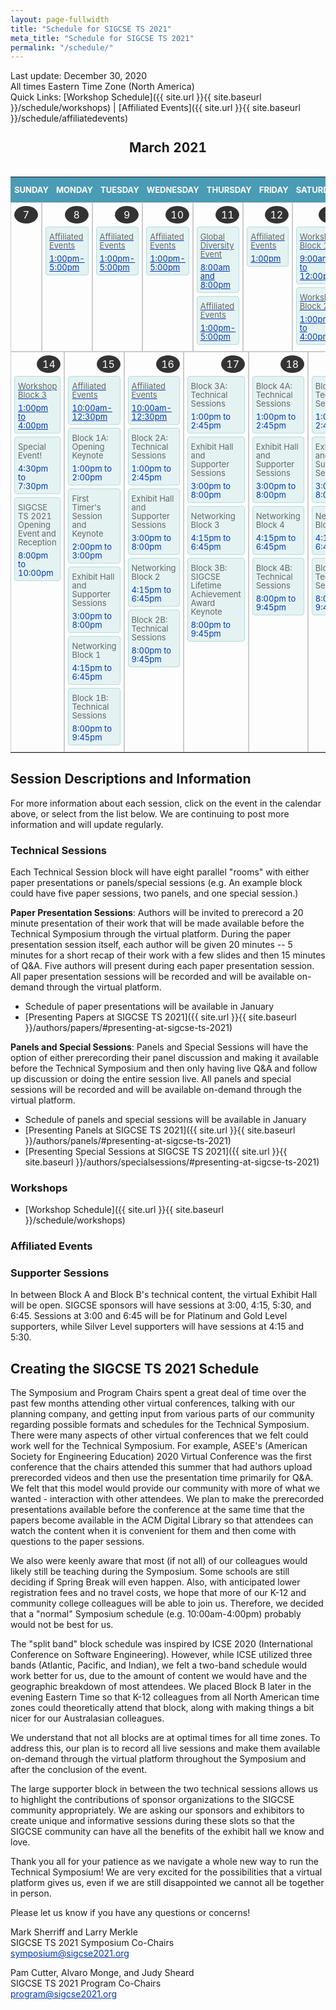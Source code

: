 ```yaml
---
layout: page-fullwidth
title: "Schedule for SIGCSE TS 2021"
meta_title: "Schedule for SIGCSE TS 2021"
permalink: "/schedule/"
---
```

<style>

/* declare a 7 column grid on the table */
#calendar {
	width: 100%;
  display: grid;
  grid-template-columns: repeat(7, 1fr);
}

#calendar tr, #calendar tbody {
  grid-column: 1 / -1;
  display: grid;
  grid-template-columns: repeat(7, 1fr);
 width: 100%;
}

caption {
	text-align: center;
  grid-column: 1 / -1;
  font-size: 130%;
  font-weight: bold;
  padding: 10px 0;
}

/* #calendar a {
	color: #8e352e;
	text-decoration: none;
} */

#calendar td, #calendar th {
	padding: 5px;
	box-sizing:border-box;
	border: 1px solid #ccc;
}

#calendar .weekdays {
	background: #4a9bb4;  
}


#calendar .weekdays th {
	text-align: center;
	text-transform: uppercase;
	line-height: 20px;
	border: none !important;
	padding: 10px 6px;
	color: #fff;
	font-size: 13px;
}

#calendar td {
	min-height: 180px;
  display: flex;
  flex-direction: column;
}

#calendar .days li:hover {
	background: #d3d3d3;
}

#calendar .date {
	text-align: center;
	margin-bottom: 5px;
	padding: 4px;
	background: #333;
	color: #fff;
	width: 30px;
	border-radius: 50%;
  flex: 0 0 auto;
  align-self: flex-end;
}

#calendar .event {
  flex: 0 0 auto;
	font-size: 13px;
	border-radius: 4px;
	padding: 5px;
	margin-bottom: 5px;
	line-height: 14px;
	background: #e4f2f2;
	border: 1px solid #b5dbdc;
	color: #003aaf;
	text-decoration: none;
}

a {
  color: #003aaf;
}

#calendar .event:hover {
  background: #a1e1f5;
}

#calendar .event-desc {
	color: #666;
	margin: 3px 0 7px 0;
	text-decoration: none;	
}

#calendar .other-month {
	background: #f5f5f5;
	color: #666;
}

/* ============================
				Mobile Responsiveness
   ============================*/


@media(max-width: 768px) {

	#calendar .weekdays, #calendar .other-month {
		display: none;
	}

	#calendar li {
		height: auto !important;
		border: 1px solid #ededed;
		width: 100%;
		padding: 10px;
		margin-bottom: -1px;
	}
  
  #calendar, #calendar tr, #calendar tbody {
    grid-template-columns: 1fr;
  }
  
  #calendar  tr {
    grid-column: 1 / 2;
  }

	#calendar .date {
		align-self: flex-start;
	}
}
</style>
Last update: December 30, 2020    
All times Eastern Time Zone (North America)    
Quick Links: [Workshop Schedule]({{ site.url }}{{ site.baseurl }}/schedule/workshops) | [Affiliated Events]({{ site.url }}{{ site.baseurl }}/schedule/affiliatedevents) 

<table id="calendar">
  <caption>March 2021</caption>
  <tr class="weekdays">
    <th scope="col">Sunday</th>
    <th scope="col">Monday</th>
    <th scope="col">Tuesday</th>
    <th scope="col">Wednesday</th>
    <th scope="col">Thursday</th>
    <th scope="col">Friday</th>
    <th scope="col">Saturday</th>
  </tr>
  

  <tr>
    <td class="day">
      <div class="date">7</div>
    </td>
    <td class="day">
      <div class="date">8</div>
      <div class="event">
      <a href="{{ site.url }}{{ site.baseurl }}/schedule/affiliatedevents/#event-1">
        <div class="event-desc">
          Affiliated Events
        </div>
        <div class="event-time">
          1:00pm-5:00pm
        </div>
      </a>
      </div>
    </td>
    <td class="day">
      <div class="date">9</div>
      <div class="event">
      <a href="{{ site.url }}{{ site.baseurl }}/schedule/affiliatedevents/#event-1">
        <div class="event-desc">
          Affiliated Events
        </div>
        <div class="event-time">
          1:00pm-5:00pm
        </div>
      </a>
      </div>
    </td>
    <td class="day">
      <div class="date">10</div>
      <div class="event">
      <a href="{{ site.url }}{{ site.baseurl }}/schedule/affiliatedevents/#event-2">
        <div class="event-desc">
          Affiliated Events
        </div>
        <div class="event-time">
          1:00pm-5:00pm
        </div>
      </a>
      </div>
    </td>
    <td class="day">
      <div class="date">11</div>
      <div class="event">
      <a href="{{ site.url }}{{ site.baseurl }}/#">
        <div class="event-desc">
          Global Diversity Event
        </div>
        <div class="event-time">
          8:00am and 8:00pm
        </div>
      </a>
      </div>
      <div class="event">
      <a href="{{ site.url }}{{ site.baseurl }}/schedule/affiliatedevents/#event-3">
        <div class="event-desc">
          Affiliated Events
        </div>
        <div class="event-time">
          1:00pm-5:00pm
        </div>
      </a>
      </div>
    </td>
    <td class="day">
      <div class="date">12</div>
      <div class="event">
      <a href="{{ site.url }}{{ site.baseurl }}/schedule/affiliatedevents/#event-4">
        <div class="event-desc">
          Affiliated Events
        </div>
        <div class="event-time">
          1:00pm
        </div>
      </a>
      </div>
    </td>
    <td class="day">
      <div class="date">13</div>
      <div class="event">
      <a href="{{ site.url }}{{ site.baseurl }}/schedule/workshops/#block-1">
        <div class="event-desc">
          Workshop Block 1
        </div>
        <div class="event-time">
          9:00am to 12:00pm
        </div>
      </a>
      </div>
      <div class="event">
      <a href="{{ site.url }}{{ site.baseurl }}/schedule/workshops/#block-2">
        <div class="event-desc">
          Workshop Block 2
        </div>
        <div class="event-time">
          1:00pm to 4:00pm
        </div>
      </a>
      </div>
    </td>
  </tr>
  <tr>
    <td class="day">
      <div class="date">14</div>
      <div class="event">
      <a href="{{ site.url }}{{ site.baseurl }}/schedule/workshops/#block-3">
        <div class="event-desc">
          Workshop Block 3
        </div>
        <div class="event-time">
          1:00pm to 4:00pm
        </div>
      </a>
      </div>
      <div class="event">
        <div class="event-desc">
          Special Event!
        </div>
        <div class="event-time">
          4:30pm to 7:30pm
        </div>
      </div>
      <div class="event">
        <div class="event-desc">
          SIGCSE TS 2021 Opening Event and Reception
        </div>
        <div class="event-time">
          8:00pm to 10:00pm
        </div>
      </div>
    </td>
    <td class="day">
      <div class="date">15</div>
      <div class="event">
      <a href="{{ site.url }}{{ site.baseurl }}/schedule/affiliatedevents/#event-5">
        <div class="event-desc">
          Affiliated Events
        </div>
        <div class="event-time">
          10:00am-12:30pm
        </div>
      </a>
      </div>
      <div class="event">
        <div class="event-desc">
          Block 1A: Opening Keynote
        </div>
        <div class="event-time">
          1:00pm to 2:00pm
        </div>
      </div>
      <div class="event">
        <div class="event-desc">
          First Timer's Session and Keynote
        </div>
        <div class="event-time">
          2:00pm to 3:00pm
        </div>
      </div>
      <div class="event">
        <div class="event-desc">
          Exhibit Hall and Supporter Sessions
        </div>
        <div class="event-time">
          3:00pm to 8:00pm
        </div>
      </div>
      <div class="event">
        <div class="event-desc">
          Networking Block 1
        </div>
        <div class="event-time">
          4:15pm to 6:45pm
        </div>
      </div>
      <div class="event">
        <div class="event-desc">
          Block 1B: Technical Sessions
        </div>
        <div class="event-time">
          8:00pm to 9:45pm
        </div>
      </div>
    </td>
    <td class="day">
      <div class="date">16</div>
      <div class="event">
      <a href="{{ site.url }}{{ site.baseurl }}/schedule/affiliatedevents/#event-5">
        <div class="event-desc">
          Affiliated Events
        </div>
        <div class="event-time">
          10:00am-12:30pm
        </div>
      </a>
      </div>
      <div class="event">
        <div class="event-desc">
          Block 2A: Technical Sessions
        </div>
        <div class="event-time">
          1:00pm to 2:45pm
        </div>
      </div>
      <div class="event">
        <div class="event-desc">
          Exhibit Hall and Supporter Sessions
        </div>
        <div class="event-time">
          3:00pm to 8:00pm
        </div>
      </div>
      <div class="event">
        <div class="event-desc">
          Networking Block 2
        </div>
        <div class="event-time">
          4:15pm to 6:45pm
        </div>
      </div>
      <div class="event">
        <div class="event-desc">
          Block 2B: Technical Sessions
        </div>
        <div class="event-time">
          8:00pm to 9:45pm
        </div>
      </div>
    </td>
    <td class="day">
      <div class="date">17</div>
            <div class="event">
        <div class="event-desc">
          Block 3A: Technical Sessions
        </div>
        <div class="event-time">
          1:00pm to 2:45pm
        </div>
      </div>
      <div class="event">
        <div class="event-desc">
          Exhibit Hall and Supporter Sessions
        </div>
        <div class="event-time">
          3:00pm to 8:00pm
        </div>
      </div>
      <div class="event">
        <div class="event-desc">
          Networking Block 3
        </div>
        <div class="event-time">
          4:15pm to 6:45pm
        </div>
      </div>
      <div class="event">
        <div class="event-desc">
          Block 3B: SIGCSE Lifetime Achievement Award Keynote
        </div>
        <div class="event-time">
          8:00pm to 9:45pm
        </div>
      </div>
    </td>
    <td class="day">
      <div class="date">18</div>
            <div class="event">
        <div class="event-desc">
          Block 4A: Technical Sessions
        </div>
        <div class="event-time">
          1:00pm to 2:45pm
        </div>
      </div>
      <div class="event">
        <div class="event-desc">
          Exhibit Hall and Supporter Sessions
        </div>
        <div class="event-time">
          3:00pm to 8:00pm
        </div>
      </div>
      <div class="event">
        <div class="event-desc">
          Networking Block 4
        </div>
        <div class="event-time">
          4:15pm to 6:45pm
        </div>
      </div>
      <div class="event">
        <div class="event-desc">
          Block 4B: Technical Sessions
        </div>
        <div class="event-time">
          8:00pm to 9:45pm
        </div>
      </div>
    </td>
    <td class="day">
      <div class="date">19</div>
            <div class="event">
        <div class="event-desc">
          Block 5A: Technical Sessions
        </div>
        <div class="event-time">
          1:00pm to 2:45pm
        </div>
      </div>
      <div class="event">
        <div class="event-desc">
          Exhibit Hall and Supporter Sessions
        </div>
        <div class="event-time">
          3:00pm to 8:00pm
        </div>
      </div>
      <div class="event">
        <div class="event-desc">
          Networking Block 5
        </div>
        <div class="event-time">
          4:15pm to 6:45pm
        </div>
      </div>
      <div class="event">
        <div class="event-desc">
          Block 5B: Technical Sessions
        </div>
        <div class="event-time">
          8:00pm to 9:45pm
        </div>
      </div>
    </td>
    <td class="day">
      <div class="date">20</div>
            <div class="event">
        <div class="event-desc">
          Block 6A: Closing Keynote
        </div>
        <div class="event-time">
          1:00pm to 2:00pm
        </div>
      </div>
      <div class="event">
        <div class="event-desc">
          Exhibit Hall and Supporter Sessions
        </div>
        <div class="event-time">
          3:00pm to 8:00pm
        </div>
      </div>
      <div class="event">
        <div class="event-desc">
          Networking Block 6
        </div>
        <div class="event-time">
          4:15pm to 6:45pm
        </div>
      </div>
      <div class="event">
        <div class="event-desc">
          Nifty Block and SIGCSE TS Celebration!
        </div>
        <div class="event-time">
          8:00pm to 9:45pm
        </div>
      </div>
    </td>
  </tr>

</table>

## Session Descriptions and Information

For more information about each session, click on the event in the calendar above, or select from the list below.  We are continuing to post more information and will update regularly.

### Technical Sessions

Each Technical Session block will have eight parallel "rooms" with either paper presentations or panels/special sessions (e.g. An example block could have five paper sessions, two panels, and one special session.)

__Paper Presentation Sessions__: Authors will be invited to prerecord a 20 minute presentation of their work that will be made available before the Technical Symposium through the virtual platform.  During the paper presentation session itself, each author will be given 20 minutes -- 5 minutes for a short recap of their work with a few slides and then 15 minutes of Q&A.  Five authors will present during each paper presentation session.  All paper presentation sessions will be recorded and will be available on-demand through the virtual platform.

* Schedule of paper presentations will be available in January
* [Presenting Papers at SIGCSE TS 2021]({{ site.url }}{{ site.baseurl }}/authors/papers/#presenting-at-sigcse-ts-2021)

__Panels and Special Sessions__: Panels and Special Sessions will have the option of either prerecording their panel discussion and making it available before the Technical Symposium and then only having live Q&A and follow up discussion or doing the entire session live.  All panels and special sessions will be recorded and will be available on-demand through the virtual platform.

* Schedule of panels and special sessions will be available in January
* [Presenting Panels at SIGCSE TS 2021]({{ site.url }}{{ site.baseurl }}/authors/panels/#presenting-at-sigcse-ts-2021)
* [Presenting Special Sessions at SIGCSE TS 2021]({{ site.url }}{{ site.baseurl }}/authors/specialsessions/#presenting-at-sigcse-ts-2021)

### Workshops

* [Workshop Schedule]({{ site.url }}{{ site.baseurl }}/schedule/workshops)

### Affiliated Events


### Supporter Sessions

In between Block A and Block B's technical content, the virtual Exhibit Hall will be open.  SIGCSE sponsors will have sessions at 3:00, 4:15, 5:30, and 6:45.  Sessions at 3:00 and 6:45 will be for Platinum and Gold Level supporters, while Silver Level supporters will have sessions at 4:15 and 5:30. 

## Creating the SIGCSE TS 2021 Schedule

The Symposium and Program Chairs spent a great deal of time over the past few months attending other virtual conferences, talking with our planning company, and getting input from various parts of our community regarding possible formats and schedules for the Technical Symposium.  There were many aspects of other virtual conferences that we felt could work well for the Technical Symposium.  For example, ASEE's (American Society for Engineering Education) 2020 Virtual Conference was the first conference that the chairs attended this summer that had authors upload prerecorded videos and then use the presentation time primarily for Q&A.  We felt that this model would provide our community with more of what we wanted - interaction with other attendees.  We plan to make the prerecorded presentations available before the conference at the same time that the papers become available in the ACM Digital Library so that attendees can watch the content when it is convenient for them and then come with questions to the paper sessions.

We also were keenly aware that most (if not all) of our colleagues would likely still be teaching during the Symposium.  Some schools are still deciding if Spring Break will even happen.  Also, with anticipated lower registration fees and no travel costs, we hope that more of our K-12 and community college colleagues will be able to join us.  Therefore, we decided that a "normal" Symposium schedule (e.g. 10:00am-4:00pm) probably would not be best for us.

The "split band" block schedule was inspired by ICSE 2020 (International Conference on Software Engineering).  However, while ICSE utilized three bands (Atlantic, Pacific, and Indian), we felt a two-band schedule would work better for us, due to the amount of content we would have and the geographic breakdown of most attendees.  We placed Block B later in the evening Eastern Time so that K-12 colleagues from all North American time zones could theoretically attend that block, along with making things a bit nicer for our Australasian colleagues.

We understand that not all blocks are at optimal times for all time zones.  To address this, our plan is to record all live sessions and make them available on-demand through the virtual platform throughout the Symposium and after the conclusion of the event.

The large supporter block in between the two technical sessions allows us to highlight the contributions of sponsor organizations to the SIGCSE community appropriately.  We are asking our sponsors and exhibitors to create unique and informative sessions during these slots so that the SIGCSE community can have all the benefits of the exhibit hall we know and love.

Thank you all for your patience as we navigate a whole new way to run the Technical Symposium!  We are very excited for the possibilities that a virtual platform gives us, even if we are still disappointed we cannot all be together in person.

Please let us know if you have any questions or concerns!

Mark Sherriff and Larry Merkle     
SIGCSE TS 2021 Symposium Co-Chairs    
[symposium@sigcse2021.org](mailto:symposium@sigcse2021.org)

Pam Cutter, Alvaro Monge, and Judy Sheard    
SIGCSE TS 2021 Program Co-Chairs    
[program@sigcse2021.org](mailto:program@sigcse2021.org)
